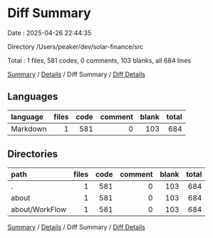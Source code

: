 # Diff Summary

Date : 2025-04-26 22:44:35

Directory /Users/peaker/dev/solar-finance/src

Total : 1 files,  581 codes, 0 comments, 103 blanks, all 684 lines

[Summary](results.md) / [Details](details.md) / Diff Summary / [Diff Details](diff-details.md)

## Languages
| language | files | code | comment | blank | total |
| :--- | ---: | ---: | ---: | ---: | ---: |
| Markdown | 1 | 581 | 0 | 103 | 684 |

## Directories
| path | files | code | comment | blank | total |
| :--- | ---: | ---: | ---: | ---: | ---: |
| . | 1 | 581 | 0 | 103 | 684 |
| about | 1 | 581 | 0 | 103 | 684 |
| about/WorkFlow | 1 | 581 | 0 | 103 | 684 |

[Summary](results.md) / [Details](details.md) / Diff Summary / [Diff Details](diff-details.md)